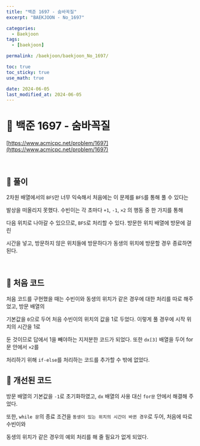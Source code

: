 ```yaml
---
title: "백준 1697 - 숨바꼭질"
excerpt: "BAEKJOON - No_1697"

categories:
  - Baekjoon
tags:
  - [baekjoon]

permalink: /baekjoon/baekjoon_No_1697/

toc: true
toc_sticky: true
use_math: true

date: 2024-06-05
last_modified_at: 2024-06-05
---
```


# 🔐 백준 1697 - 숨바꼭질

[https://www.acmicpc.net/problem/1697](https://www.acmicpc.net/problem/1697)

<br>

## 🔑 풀이

2차원 배열에서의 `BFS`만 너무 익숙해서 처음에는 이 문제를 `BFS`를 통해 풀 수 있다는 <br>

발상을 떠올리지 못했다. 수빈이는 각 초마다 `+1`, `-1`, `×2` 의 행동 중 한 가지를 통해 <br>

다음 위치로 나아갈 수 있으므로, `BFS`로 처리할 수 있다. 방문한 위치 배열에 방문에 걸린 <br>

시간을 넣고, 방문하지 않은 위치들에 방문하다가 동생의 위치에 방문할 경우 종료하면 된다.

<br>

## 🧩 처음 코드

<script src="https://gist.github.com/jinwoojwa/b99714a32df43f494ec01edbcf974fb7.js"></script>

처음 코드를 구현했을 때는 수빈이와 동생의 위치가 같은 경우에 대한 처리를 따로 해주었고, 방문 배열의 <br>

기본값을 `0`으로 두어 처음 수빈이의 위치의 값을 1로 두었다. 이렇게 풀 경우에 시작 위치의 시간을 1로 <br>

둔 것이므로 답에서 1을 빼야하는 지저분한 코드가 되었다. 또한 `dx[3]` 배열을 두어 for문 안에서 `×2`를 <br>

처리하기 위해 `if-else`를 처리하는 코드를 추가할 수 밖에 없었다.

## 🧩 개선된 코드

방문 배열의 기본값을 `-1`로 초기화하였고, `dx` 배열의 사용 대신 `for문` 안에서 해결해 주었다. <br>

또한, `while 문`의 종료 조건을 `동생이 있는 위치의 시간이 바뀐 경우`로 두어, 처음에 따로 수빈이와 <br>

동생의 위치가 같은 경우의 예외 처리를 해 줄 필요가 없게 되었다.

<script src="https://gist.github.com/jinwoojwa/1df411d3a1f9cbc2c10c2b67b75985f1.js"></script>   